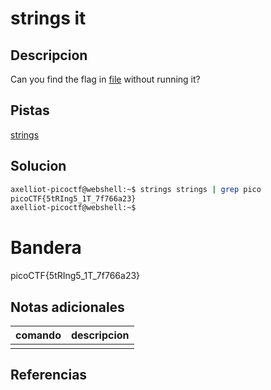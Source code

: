 # strings it

## Descripcion
Can you find the flag in [file](https://jupiter.challenges.picoctf.org/static/fae9ac5267cd6e44124e559b901df177/strings) without running it?

## Pistas
[strings](https://linux.die.net/man/1/strings)

## Solucion

```bash
axelliot-picoctf@webshell:~$ strings strings | grep pico
picoCTF{5tRIng5_1T_7f766a23}
axelliot-picoctf@webshell:~$ 
```

# Bandera
picoCTF{5tRIng5_1T_7f766a23}
## Notas adicionales
 | comando | descripcion |
|---------|-------------|
| |  |

## Referencias